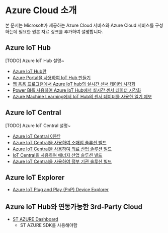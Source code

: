 # Azure Cloud 소개

본 문서는 Microsoft가 제공하는 Azure Cloud 서비스와 Azure Cloud 서비스를 구성하는데 필요한 원본 자료 링크를 추가하여 설명합니다.

## Azure IoT Hub
[TODO] Azure IoT Hub 설명~

- [Azure IoT Hub란](https://docs.microsoft.com/ko-kr/azure/iot-hub/about-iot-hub)
- [Azure Portal을 사용하여 IoT Hub 만들기](https://docs.microsoft.com/ko-kr/azure/iot-hub/iot-hub-create-through-portal)
- [웹 응용 프로그램에서 Azure IoT hub의 실시간 센서 데이터 시각화](https://docs.microsoft.com/ko-kr/azure/iot-hub/iot-hub-live-data-visualization-in-web-apps)
- [Power BI를 사용하여 Azure IoT Hub에서 실시간 센서 데이터 시각화](https://docs.microsoft.com/ko-kr/azure/iot-hub/iot-hub-live-data-visualization-in-power-bi)
- [Azure Machine Learning에서 IoT Hub의 센서 데이터를 사용한 일기 예보](https://docs.microsoft.com/ko-kr/azure/iot-hub/iot-hub-weather-forecast-machine-learning)


## Azure IoT Central

[TODO] Azure IoT Central 설명~

- [Azure IoT Central 이란?](https://docs.microsoft.com/ko-kr/azure/iot-central/core/overview-iot-central)
- [Azure IoT Central을 사용하여 소매업 솔루션 빌드](https://docs.microsoft.com/ko-kr/azure/iot-central/retail/overview-iot-central-retail-pnp)
- [Azure IoT Central을 사용하여 의료 산업 솔루션 빌드](https://docs.microsoft.com/ko-kr/azure/iot-central/healthcare/overview-iot-central-healthcare)
- [IoT Central을 사용하여 에너지 산업 솔루션 빌드](https://docs.microsoft.com/ko-kr/azure/iot-central/energy/overview-iot-central-energy)
- [Azure IoT Central을 사용하여 정부 기관 솔루션 빌드](https://docs.microsoft.com/ko-kr/azure/iot-central/government/overview-iot-central-government)

## Azure IoT Explorer 

- [Azure IoT Plug and Play (PnP) Device Explorer](https://github.com/Azure/azure-iot-explorer#getting-azure-iot-explorer)

## Azure IoT Hub와 연동가능한 3rd-Party Cloud
- [ST AZURE Dashboard]()
  - ST AZURE SDK를 사용해야함
